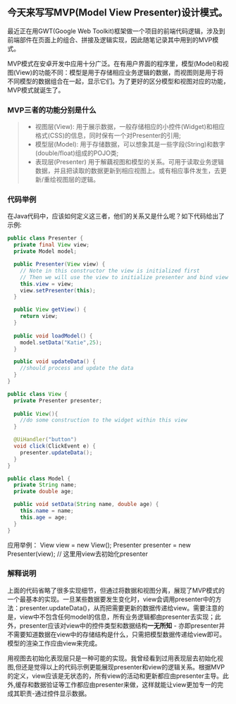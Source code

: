 ## 今天来写写MVP(Model View Presenter)设计模式。

最近正在用GWT(Google Web Toolkit)框架做一个项目的前端代码逻辑，涉及到前端部件在页面上的组合、拼接及逻辑实现，因此随笔记录其中用到的MVP模式。

MVP模式在安卓开发中应用十分广泛。在有用户界面的程序里，模型(Model)和视图(View)的功能不同：模型是用于存储相应业务逻辑的数据，而视图则是用于将不同模型的数据组合在一起，显示它们。为了更好的区分模型和视图对应的功能，MVP模式就诞生了。

### MVP三者的功能分别是什么
> * 视图层(View): 用于展示数据，一般存储相应的小控件(Widget)和相应格式(CSS)的信息，同时保有一个对Presenter的引用;
> * 模型层(Model): 用于存储数据，可以想象其是一些字段(String)和数字(double/float)组成的POJO类;
> * 表现层(Presenter) 用于解藕视图和模型的关系。可用于读取业务逻辑数据，并且把读取的数据更新到相应视图上。或有相应事件发生，去更新/重绘视图层的逻辑。

### 代码举例

在Java代码中，应该如何定义这三者，他们的关系又是什么呢？如下代码给出了示例:

```java
public class Presenter {
  private final View view;
  private Model model;

  public Presenter(View view) {
    // Note in this constructor the view is initialized first
    // Then we will use the view to initialize presenter and bind view with presenter
    this.view = view;
    view.setPresenter(this);
  }

  public View getView() {
    return view;
  }
  
  public void loadModel() {
    model.setData("Katie",25);
  }

  public void updateData() {
    //should process and update the data
  }
}

public class View {
  private Presenter presenter;
  
  public View(){
    //do some construction to the widget within this view 
  }

  @UiHandler("button")
  void click(ClickEvent e) {
    presenter.updateData();
  }
}

public class Model {
  private String name;
  private double age;

  public void setData(String name, double age) {
    this.name = name;
    this.age = age;
  }
}
```

应用举例：
View view = new View();
Presenter presenter = new Presenter(view); // 这里用view去初始化presenter

### 解释说明
上面的代码省略了很多实现细节，但通过将数据和视图分离，展现了MVP模式的一个最基本的实现。一旦某些数据要发生变化时，view会调用presenter中的方法：presenter.updateData()，从而把需要更新的数据传递给view。需要注意的是，view中不包含任何model的信息，所有业务逻辑都由presenter去实现；此外，presenter应该对view中的控件类型和数据结构**一无所知** - 亦即presenter并不需要知道数据在view中的存储结构是什么，只需把模型数据传递给view即可。模型的渲染工作应由view来完成。

用视图去初始化表现层只是一种可能的实现。我曾经看到过用表现层去初始化视图,但还是觉得以上的代码示例更能展现presenter和view的逻辑关系。根据MVP的定义，view应该是无状态的，所有view的活动和更新都应由presenter主导。此外,缓存和数据验证等工作都应由presenter来做，这样就能让view更加专一的完成其职责-通过控件显示数据。

